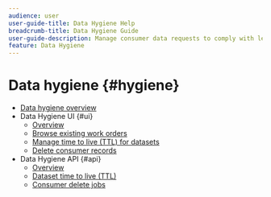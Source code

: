 ```yaml
---
audience: user
user-guide-title: Data Hygiene Help
breadcrumb-title: Data Hygiene Guide
user-guide-description: Manage consumer data requests to comply with legal privacy regulations like GDPR and CCPA.
feature: Data Hygiene
---
```


# Data hygiene {#hygiene}

* [Data hygiene overview](./home.md)
* Data Hygiene UI {#ui}
  * [Overview](./ui/overview.md)
  * [Browse existing work orders](./ui/browse.md)
  * [Manage time to live (TTL) for datasets](./ui/ttl.md)
  * [Delete consumer records](./ui/delete-consumer.md)
* Data Hygiene API {#api}
  * [Overview](./api/overview.md)
  * [Dataset time to live (TTL)](./api/ttl.md)
  * [Consumer delete jobs](./api/jobs.md)
